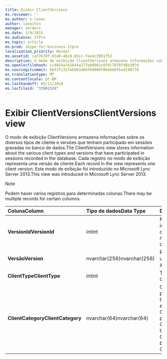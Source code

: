```yaml
---
title: Exibir ClientVersions
ms.reviewer: ''
ms.author: v-lanac
author: lanachin
manager: serdars
ms.date: 3/9/2015
ms.audience: ITPro
ms.topic: article
ms.prod: skype-for-business-itpro
localization_priority: Normal
ms.assetid: caf7678f-83a0-46c8-83cc-fee4c3991f52
description: O modo de exibição ClientVersions armazena informações sobre os diversos tipos de cliente e versões que tenham participado em sessões gravadas no banco de dados. Cada registro no modo de exibição representa uma versão de cliente. Este modo de exibição foi introduzido no Microsoft Lync Server 2013.
ms.openlocfilehash: cc4024a7e2644a177eb6962c8fdc7078fd6b397d
ms.sourcegitcommit: bb53f131fabb03a66f0d000f8ba668fbad190778
ms.translationtype: MT
ms.contentlocale: pt-BR
ms.lasthandoff: 05/11/2019
ms.locfileid: "33901519"
---
```

# <a name="clientversions-view"></a><span data-ttu-id="ed66a-105">Exibir ClientVersions</span><span class="sxs-lookup"><span data-stu-id="ed66a-105">ClientVersions view</span></span>
 
<span data-ttu-id="ed66a-106">O modo de exibição ClientVersions armazena informações sobre os diversos tipos de cliente e versões que tenham participado em sessões gravadas no banco de dados.</span><span class="sxs-lookup"><span data-stu-id="ed66a-106">The ClientVersions view stores information about the various client types and versions that have participated in sessions recorded in the database.</span></span> <span data-ttu-id="ed66a-107">Cada registro no modo de exibição representa uma versão de cliente.</span><span class="sxs-lookup"><span data-stu-id="ed66a-107">Each record in the view represents one client version.</span></span> <span data-ttu-id="ed66a-108">Este modo de exibição foi introduzido no Microsoft Lync Server 2013.</span><span class="sxs-lookup"><span data-stu-id="ed66a-108">This view was introduced in Microsoft Lync Server 2013.</span></span>
  
> [!NOTE]
> <span data-ttu-id="ed66a-109">Podem haver vários registros para determinadas colunas.</span><span class="sxs-lookup"><span data-stu-id="ed66a-109">There may be multiple records for certain columns.</span></span> 
  
|<span data-ttu-id="ed66a-110">**Coluna**</span><span class="sxs-lookup"><span data-stu-id="ed66a-110">**Column**</span></span>|<span data-ttu-id="ed66a-111">**Tipo de dados**</span><span class="sxs-lookup"><span data-stu-id="ed66a-111">**Data Type**</span></span>|<span data-ttu-id="ed66a-112">**Detalhes**</span><span class="sxs-lookup"><span data-stu-id="ed66a-112">**Details**</span></span>|
|:-----|:-----|:-----|
|<span data-ttu-id="ed66a-113">**VersionId**</span><span class="sxs-lookup"><span data-stu-id="ed66a-113">**VersionId**</span></span> <br/> |<span data-ttu-id="ed66a-114">int</span><span class="sxs-lookup"><span data-stu-id="ed66a-114">int</span></span>  <br/> |<span data-ttu-id="ed66a-115">Número exclusivo identificando este tipo de cliente e versão.</span><span class="sxs-lookup"><span data-stu-id="ed66a-115">Unique number identifying this client type and version.</span></span>  <br/> |
|<span data-ttu-id="ed66a-116">**Versão**</span><span class="sxs-lookup"><span data-stu-id="ed66a-116">**Version**</span></span> <br/> |<span data-ttu-id="ed66a-117">nvarchar(256)</span><span class="sxs-lookup"><span data-stu-id="ed66a-117">nvarchar(256)</span></span>  <br/> |<span data-ttu-id="ed66a-118">Representa o agente de usuário.</span><span class="sxs-lookup"><span data-stu-id="ed66a-118">Represents the user agent.</span></span>  <br/> |
|<span data-ttu-id="ed66a-119">**ClientType**</span><span class="sxs-lookup"><span data-stu-id="ed66a-119">**ClientType**</span></span> <br/> |<span data-ttu-id="ed66a-120">int</span><span class="sxs-lookup"><span data-stu-id="ed66a-120">int</span></span>  <br/> |<span data-ttu-id="ed66a-121">Tipo de cliente.</span><span class="sxs-lookup"><span data-stu-id="ed66a-121">Type of client.</span></span>  <br/> |
|<span data-ttu-id="ed66a-122">**ClientCategory**</span><span class="sxs-lookup"><span data-stu-id="ed66a-122">**ClientCategory**</span></span> <br/> |<span data-ttu-id="ed66a-123">nvarchar(64)</span><span class="sxs-lookup"><span data-stu-id="ed66a-123">nvarchar(64)</span></span>  <br/> |<span data-ttu-id="ed66a-124">Categoria à qual o cliente pertencer a.</span><span class="sxs-lookup"><span data-stu-id="ed66a-124">Category that the client belongs to.</span></span> <span data-ttu-id="ed66a-125">Por exemplo, o cliente Conferencing_Attendant_1.0 pertence o CAA ClientCategory.</span><span class="sxs-lookup"><span data-stu-id="ed66a-125">For example, the client Conferencing_Attendant_1.0 belongs to the ClientCategory CAA.</span></span>  <br/> |
   


